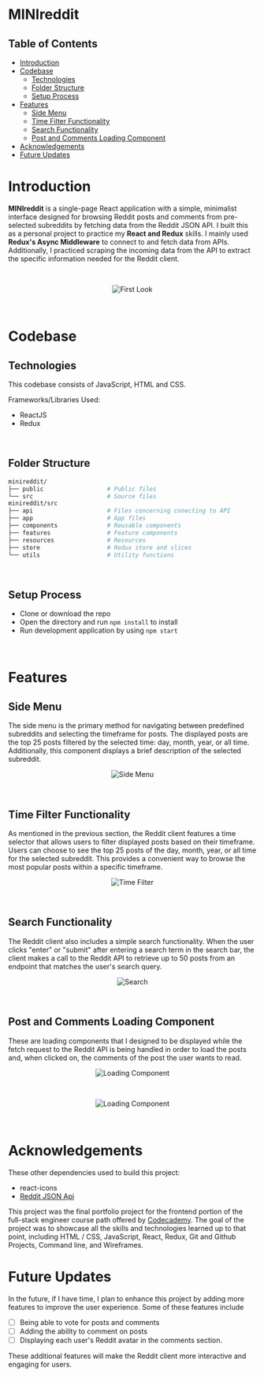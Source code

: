 # MINIreddit <!-- omit in toc -->
## Table of Contents <!-- omit in toc -->
- [Introduction](#introduction)
- [Codebase](#codebase)
  - [Technologies](#technologies)
  - [Folder Structure](#folder-structure)
  - [Setup Process](#setup-process)
- [Features](#features)
  - [Side Menu](#side-menu)
  - [Time Filter Functionality](#time-filter-functionality)
  - [Search Functionality](#search-functionality)
  - [Post and Comments Loading Component](#post-and-comments-loading-component)
- [Acknowledgements](#acknowledgements)
- [Future Updates](#future-updates)

# Introduction
**MINIreddit** is a single-page React application with a simple, minimalist interface designed for browsing Reddit posts and comments from pre-selected subreddits by fetching data from the Reddit JSON API. I built this as a personal project to practice my **React and Redux** skills. I mainly used **Redux's Async Middleware** to connect to and fetch data from APIs. Additionally, I practiced scraping the incoming data from the API to extract the specific information needed for the Reddit client.

<br />
<p align="center">
  <img 
    src="./src/resources/general.gif"
    alt="First Look"
  />
</p>
<br />

# Codebase
## Technologies
This codebase consists of JavaScript, HTML and CSS.

Frameworks/Libraries Used:
- ReactJS
- Redux
<br />

## Folder Structure
```sh
minireddit/
├── public                  # Public files
└── src                     # Source files
minireddit/src
├── api                     # Files concerning conecting to API
├── app                     # App files
├── components              # Reusable components
├── features                # Feature components
├── resources               # Resources
├── store                   # Redux store and slices
└── utils                   # Utility functions
```
<br />

## Setup Process
- Clone or download the repo
- Open the directory and run `npm install` to install
- Run development application by using `npm start`
<br />

# Features
## Side Menu
The side menu is the primary method for navigating between predefined subreddits and selecting the timeframe for posts. The displayed posts are the top 25 posts filtered by the selected time: day, month, year, or all time. Additionally, this component displays a brief description of the selected subreddit.
<br />
<p align="center">
  <img 
    src="./src/resources/side.gif"
    alt="Side Menu"
  />
</p>
<br />

## Time Filter Functionality
As mentioned in the previous section, the Reddit client features a time selector that allows users to filter displayed posts based on their timeframe. Users can choose to see the top 25 posts of the day, month, year, or all time for the selected subreddit. This provides a convenient way to browse the most popular posts within a specific timeframe.
<br />
<p align="center">
  <img 
    src="./src/resources/time.gif"
    alt="Time Filter"
  />
</p>
<br />

## Search Functionality
The Reddit client also includes a simple search functionality. When the user clicks "enter" or "submit" after entering a search term in the search bar, the client makes a call to the Reddit API to retrieve up to 50 posts from an endpoint that matches the user's search query.
<br />
<p align="center">
  <img 
    src="./src/resources/search.gif"
    alt="Search"
  />
</p>
<br />

## Post and Comments Loading Component
These are loading components that I designed to be displayed while the fetch request to the Reddit API is being handled in order to load the posts and, when clicked on, the comments of the post the user wants to read.
<br />
<p align="center">
  <img 
    src="./src/resources/loading1.gif"
    alt="Loading Component"
  />
</p>
<br />
<p align="center">
  <img 
    src="./src/resources/loading2.gif"
    alt="Loading Component"
  />
</p>
<br />

# Acknowledgements
These other dependencies used to build this project:
- react-icons
- [Reddit JSON Api](https://github.com/reddit-archive/reddit/wiki/JSON)

This project was the final portfolio project for the frontend portion of the full-stack engineer course path offered by [Codecademy](https://www.codecademy.com). The goal of the project was to showcase all the skills and technologies learned up to that point, including HTML / CSS, JavaScript, React, Redux, Git and Github Projects, Command line, and Wireframes.

# Future Updates
In the future, if I have time, I plan to enhance this project by adding more features to improve the user experience. Some of these features include 
- [ ] Being able to vote for posts and comments
- [ ] Adding the ability to comment on posts
- [ ] Displaying each user's Reddit avatar in the comments section.

These additional features will make the Reddit client more interactive and engaging for users.